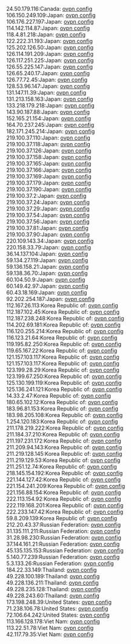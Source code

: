 24.50.179.116:Canada: [ovpn config](vpn/24_50_179_116.ovpn)  
106.150.249.109:Japan: [ovpn config](vpn/106_150_249_109.ovpn)  
106.176.227.197:Japan: [ovpn config](vpn/106_176_227_197.ovpn)  
114.142.114.87:Japan: [ovpn config](vpn/114_142_114_87.ovpn)  
118.4.81.218:Japan: [ovpn config](vpn/118_4_81_218.ovpn)  
122.222.31.193:Japan: [ovpn config](vpn/122_222_31_193.ovpn)  
125.202.126.50:Japan: [ovpn config](vpn/125_202_126_50.ovpn)  
126.114.191.209:Japan: [ovpn config](vpn/126_114_191_209.ovpn)  
126.117.251.225:Japan: [ovpn config](vpn/126_117_251_225.ovpn)  
126.55.225.147:Japan: [ovpn config](vpn/126_55_225_147.ovpn)  
126.65.240.17:Japan: [ovpn config](vpn/126_65_240_17.ovpn)  
126.77.72.45:Japan: [ovpn config](vpn/126_77_72_45.ovpn)  
128.53.96.147:Japan: [ovpn config](vpn/128_53_96_147.ovpn)  
131.147.11.39:Japan: [ovpn config](vpn/131_147_11_39.ovpn)  
131.213.158.163:Japan: [ovpn config](vpn/131_213_158_163.ovpn)  
133.218.179.218:Japan: [ovpn config](vpn/133_218_179_218.ovpn)  
143.90.187.88:Japan: [ovpn config](vpn/143_90_187_88.ovpn)  
152.165.21.154:Japan: [ovpn config](vpn/152_165_21_154.ovpn)  
164.70.237.245:Japan: [ovpn config](vpn/164_70_237_245.ovpn)  
182.171.245.214:Japan: [ovpn config](vpn/182_171_245_214.ovpn)  
219.100.37.110:Japan: [ovpn config](vpn/219_100_37_110.ovpn)  
219.100.37.118:Japan: [ovpn config](vpn/219_100_37_118.ovpn)  
219.100.37.126:Japan: [ovpn config](vpn/219_100_37_126.ovpn)  
219.100.37.158:Japan: [ovpn config](vpn/219_100_37_158.ovpn)  
219.100.37.165:Japan: [ovpn config](vpn/219_100_37_165.ovpn)  
219.100.37.166:Japan: [ovpn config](vpn/219_100_37_166.ovpn)  
219.100.37.169:Japan: [ovpn config](vpn/219_100_37_169.ovpn)  
219.100.37.179:Japan: [ovpn config](vpn/219_100_37_179.ovpn)  
219.100.37.190:Japan: [ovpn config](vpn/219_100_37_190.ovpn)  
219.100.37.2:Japan: [ovpn config](vpn/219_100_37_2.ovpn)  
219.100.37.24:Japan: [ovpn config](vpn/219_100_37_24.ovpn)  
219.100.37.29:Japan: [ovpn config](vpn/219_100_37_29.ovpn)  
219.100.37.54:Japan: [ovpn config](vpn/219_100_37_54.ovpn)  
219.100.37.56:Japan: [ovpn config](vpn/219_100_37_56.ovpn)  
219.100.37.81:Japan: [ovpn config](vpn/219_100_37_81.ovpn)  
219.100.37.90:Japan: [ovpn config](vpn/219_100_37_90.ovpn)  
220.109.143.34:Japan: [ovpn config](vpn/220_109_143_34.ovpn)  
220.158.33.79:Japan: [ovpn config](vpn/220_158_33_79.ovpn)  
36.14.137.104:Japan: [ovpn config](vpn/36_14_137_104.ovpn)  
59.134.27.119:Japan: [ovpn config](vpn/59_134_27_119.ovpn)  
59.136.158.21:Japan: [ovpn config](vpn/59_136_158_21.ovpn)  
59.138.36.70:Japan: [ovpn config](vpn/59_138_36_70.ovpn)  
60.104.50.9:Japan: [ovpn config](vpn/60_104_50_9.ovpn)  
60.149.42.97:Japan: [ovpn config](vpn/60_149_42_97.ovpn)  
60.43.18.169:Japan: [ovpn config](vpn/60_43_18_169.ovpn)  
92.202.254.187:Japan: [ovpn config](vpn/92_202_254_187.ovpn)  
112.167.26.113:Korea Republic of: [ovpn config](vpn/112_167_26_113.ovpn)  
112.187.102.45:Korea Republic of: [ovpn config](vpn/112_187_102_45.ovpn)  
112.187.238.248:Korea Republic of: [ovpn config](vpn/112_187_238_248.ovpn)  
114.202.69.181:Korea Republic of: [ovpn config](vpn/114_202_69_181.ovpn)  
116.120.255.214:Korea Republic of: [ovpn config](vpn/116_120_255_214.ovpn)  
116.123.21.64:Korea Republic of: [ovpn config](vpn/116_123_21_64.ovpn)  
119.195.82.250:Korea Republic of: [ovpn config](vpn/119_195_82_250.ovpn)  
119.65.167.22:Korea Republic of: [ovpn config](vpn/119_65_167_22.ovpn)  
121.157.103.117:Korea Republic of: [ovpn config](vpn/121_157_103_117.ovpn)  
121.157.103.117:Korea Republic of: [ovpn config](vpn/121_157_103_117.ovpn)  
123.199.28.29:Korea Republic of: [ovpn config](vpn/123_199_28_29.ovpn)  
123.199.67.250:Korea Republic of: [ovpn config](vpn/123_199_67_250.ovpn)  
125.130.199.119:Korea Republic of: [ovpn config](vpn/125_130_199_119.ovpn)  
125.136.241.121:Korea Republic of: [ovpn config](vpn/125_136_241_121.ovpn)  
14.33.2.47:Korea Republic of: [ovpn config](vpn/14_33_2_47.ovpn)  
180.65.102.12:Korea Republic of: [ovpn config](vpn/180_65_102_12.ovpn)  
183.96.81.153:Korea Republic of: [ovpn config](vpn/183_96_81_153.ovpn)  
183.98.205.108:Korea Republic of: [ovpn config](vpn/183_98_205_108.ovpn)  
1.254.120.183:Korea Republic of: [ovpn config](vpn/1_254_120_183.ovpn)  
211.178.219.222:Korea Republic of: [ovpn config](vpn/211_178_219_222.ovpn)  
211.184.37.210:Korea Republic of: [ovpn config](vpn/211_184_37_210.ovpn)  
211.197.231.172:Korea Republic of: [ovpn config](vpn/211_197_231_172.ovpn)  
211.209.94.143:Korea Republic of: [ovpn config](vpn/211_209_94_143.ovpn)  
211.219.128.145:Korea Republic of: [ovpn config](vpn/211_219_128_145.ovpn)  
211.219.129.53:Korea Republic of: [ovpn config](vpn/211_219_129_53.ovpn)  
211.251.12.74:Korea Republic of: [ovpn config](vpn/211_251_12_74.ovpn)  
218.145.154.192:Korea Republic of: [ovpn config](vpn/218_145_154_192.ovpn)  
221.144.127.42:Korea Republic of: [ovpn config](vpn/221_144_127_42.ovpn)  
221.154.241.209:Korea Republic of: [ovpn config](vpn/221_154_241_209.ovpn)  
221.156.88.154:Korea Republic of: [ovpn config](vpn/221_156_88_154.ovpn)  
222.113.154.92:Korea Republic of: [ovpn config](vpn/222_113_154_92.ovpn)  
222.119.168.201:Korea Republic of: [ovpn config](vpn/222_119_168_201.ovpn)  
222.233.147.42:Korea Republic of: [ovpn config](vpn/222_233_147_42.ovpn)  
59.8.209.139:Korea Republic of: [ovpn config](vpn/59_8_209_139.ovpn)  
212.20.43.37:Russian Federation: [ovpn config](vpn/212_20_43_37.ovpn)  
31.135.111.211:Russian Federation: [ovpn config](vpn/31_135_111_211.ovpn)  
31.28.98.230:Russian Federation: [ovpn config](vpn/31_28_98_230.ovpn)  
37.144.161.21:Russian Federation: [ovpn config](vpn/37_144_161_21.ovpn)  
45.135.135.153:Russian Federation: [ovpn config](vpn/45_135_135_153.ovpn)  
5.140.77.239:Russian Federation: [ovpn config](vpn/5_140_77_239.ovpn)  
5.3.133.26:Russian Federation: [ovpn config](vpn/5_3_133_26.ovpn)  
184.22.33.149:Thailand: [ovpn config](vpn/184_22_33_149.ovpn)  
49.228.100.189:Thailand: [ovpn config](vpn/49_228_100_189.ovpn)  
49.228.136.211:Thailand: [ovpn config](vpn/49_228_136_211.ovpn)  
49.228.235.128:Thailand: [ovpn config](vpn/49_228_235_128.ovpn)  
49.228.243.60:Thailand: [ovpn config](vpn/49_228_243_60.ovpn)  
173.198.248.39:United States: [ovpn config](vpn/173_198_248_39.ovpn)  
71.238.106.78:United States: [ovpn config](vpn/71_238_106_78.ovpn)  
72.106.64.242:United States: [ovpn config](vpn/72_106_64_242.ovpn)  
113.166.128.178:Viet Nam: [ovpn config](vpn/113_166_128_178.ovpn)  
113.22.51.78:Viet Nam: [ovpn config](vpn/113_22_51_78.ovpn)  
42.117.79.35:Viet Nam: [ovpn config](vpn/42_117_79_35.ovpn)  
